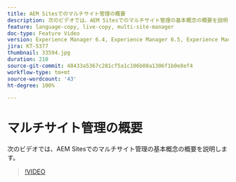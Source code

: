 ```yaml
---
title: AEM Sitesでのマルチサイト管理の概要
description: 次のビデオでは、AEM Sitesでのマルチサイト管理の基本概念の概要を説明します。
feature: language-copy, live-copy, multi-site-manager
doc-type: Feature Video
version: Experience Manager 6.4, Experience Manager 6.5, Experience Manager as a Cloud Service
jira: KT-5377
thumbnail: 33594.jpg
duration: 210
source-git-commit: 48433a5367c281cf5a1c106b08a1306f1b0e8ef4
workflow-type: tm+mt
source-wordcount: '43'
ht-degree: 100%

---
```



# マルチサイト管理の概要

次のビデオでは、AEM Sitesでのマルチサイト管理の基本概念の概要を説明します。

>[!VIDEO](https://video.tv.adobe.com/v/33594?quality=12&learn=on)
